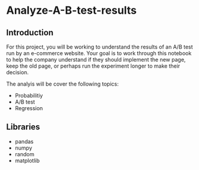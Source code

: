 # Analyze-A-B-test-results

## Introduction
For this project, you will be working to understand the results of an A/B test run by an e-commerce website. Your goal is to work through this notebook to help the company understand if they should implement the new page, keep the old page, or perhaps run the experiment longer to make their decision.

The analyis will be cover the following topics:
- Probabilitiy
- A/B test
- Regression

## Libraries
- pandas
- numpy
- random
- matplotlib
